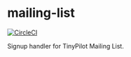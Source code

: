 # mailing-list

[![CircleCI](https://circleci.com/gh/tiny-pilot/mailing-list.svg?style=svg&circle-token=d4e7bed824bf9cfd1baff5c84bb9eee541fcfe23)](https://circleci.com/gh/tiny-pilot/mailing-list)

Signup handler for TinyPilot Mailing List.
